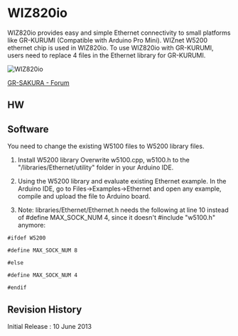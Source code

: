 # WIZ820io
WIZ820io provides easy and simple Ethernet connectivity to small platforms like GR-KURUMI (Compatible with Arduino Pro Mini). 
WIZnet W5200 ethernet chip is used in WIZ820io. 
To use WIZ820io with GR-KURUMI, users need to replace 4 files in the Ethernet library for GR-KURUMI.

![WIZ820io](http://www.wiznet.co.kr/Admin_Root/UpLoad_Files/ProductImgs/Lst_1160_20111027110621.jpg "WIZ820io")

[GR-SAKURA - Forum](http://renesasrulz.com/app_kits_and_demo_boards/gadget_renesas_user_forum/f/128/t/3968.aspx)


## HW



## Software
You need to change the existing W5100 files to W5200 library files.

1. Install W5200 library
   Overwrite w5100.cpp, w5100.h to the "/libraries/Ethernet/utility" folder in your Arduino IDE. 

2. Using the W5200 library and evaluate existing Ethernet example.
   In the Arduino IDE, go to Files->Examples->Ethernet and open any example, compile and upload the file to Arduino board.

3. Note: libraries/Ethernet/Ethernet.h needs the following at line 10 instead of #define MAX_SOCK_NUM 4, since it doesn't #include "w5100.h" anymore:

 `#ifdef W5200`

 `#define MAX_SOCK_NUM 8`

 `#else`
 
 `#define MAX_SOCK_NUM 4`

 `#endif`



## Revision History
Initial Release : 10 June 2013

